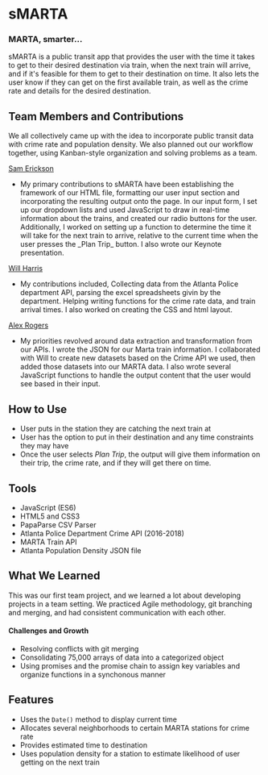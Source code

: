 # sMARTA

### MARTA, smarter...

sMARTA is a public transit app that provides the user with the time it takes to get to their desired destination via train, when the next train will arrive, and if it's feasible for them to get to their destination on time. It also lets the user know if they can get on the first available train, as well as the crime rate and details for the desired destination.

## Team Members and Contributions

We all collectively came up with the idea to incorporate public transit data with crime rate and population density. We also planned out our workflow together, using Kanban-style organization and solving problems as a team.

[Sam Erickson](https://github.com/samerickson95)

- <p>My primary contributions to sMARTA have been establishing the framework of our HTML file, formatting our user input section and incorporating the resulting output onto the page. In our input form, I set up our dropdown lists and used JavaScript to draw in real-time information about the trains, and created our radio buttons for the user. Additionally, I worked on setting up a function to determine the time it will take for the next train to arrive, relative to the current time when the user presses the _Plan Trip_ button. I also wrote our Keynote presentation.
  </p>

[Will Harris](https://github.com/harriswill22)

- <p>My contributions included, Collecting data from the Atlanta Police department API, parsing the excel spreadsheets givin by the department. Helping writing functions for the crime rate data, and train arrival times. I also worked on creating the CSS and html layout.</p>

[Alex Rogers](https://github.com/alexrogers823)

- <p>My priorities revolved around data extraction and transformation from our APIs. I wrote the JSON for our Marta train information. I collaborated with Will to create new datasets based on the Crime API we used, then added those datasets into our MARTA data. I also wrote several JavaScript functions to handle the output content that the user would see based in their input.</p>

## How to Use

- User puts in the station they are catching the next train at
- User has the option to put in their destination and any time constraints they may have
- Once the user selects _Plan Trip_, the output will give them information on their trip, the crime rate, and if they will get there on time.

## Tools

- JavaScript (ES6)
- HTML5 and CSS3
- PapaParse CSV Parser
- Atlanta Police Department Crime API (2016-2018)
- MARTA Train API
- Atlanta Population Density JSON file

## What We Learned

This was our first team project, and we learned a lot about developing projects in a team setting. We practiced Agile methodology, git branching and merging, and had consistent communication with each other.

#### Challenges and Growth

- Resolving conflicts with git merging
- Consolidating 75,000 arrays of data into a categorized object
- Using promises and the promise chain to assign key variables and organize functions in a synchonous manner

## Features

- Uses the `Date()` method to display current time
- Allocates several neighborhoods to certain MARTA stations for crime rate
- Provides estimated time to destination
- Uses population density for a station to estimate likelihood of user getting on the next train
